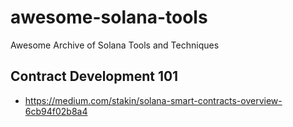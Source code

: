 # awesome-solana-tools
Awesome Archive of Solana Tools and Techniques

## Contract Development 101
- https://medium.com/stakin/solana-smart-contracts-overview-6cb94f02b8a4
